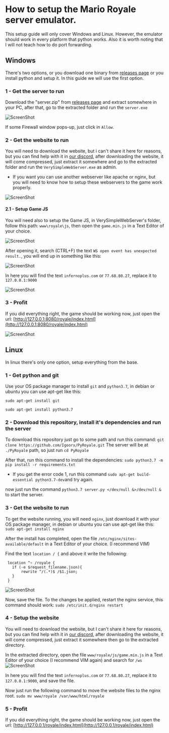 # How to setup the Mario Royale server emulator.

This setup guide will only cover Windows and Linux. However, the emulator should work in every platform that python works.
Also it is worth noting that I will not teach how to do port forwarding.

## Windows

There's two options, or you download one binary from [releases page](https://github.com/Igoorx/PyRoyale/releases) or you install python and setup it.
In this guide we will use the first option.

### 1 - Get the server to run

Download the "server.zip" from [releases page](https://github.com/Igoorx/PyRoyale/releases) and extract somewhere in your PC, after that, go to the extracted folder and run the `server.exe`

![ScreenShot](https://i.imgur.com/uEGkncc.png)

If some Firewall window pops-up, just click in `Allow`.

### 2 - Get the website to run

You will need to download the website, but i can't share it here for reasons, but you can find help with it in [our discord](https://discord.gg/RqszZY6), after downloading the website, it will come compressed, just extract it somewhere and go to the extracted folder and run the `VerySimpleWebServer.exe` as admin.
- If you want you can use another webserver like apache or nginx, but you will need to know how to setup these webservers to the game work properly.

![ScreenShot](https://i.imgur.com/V7pGSkg.png)

#### 2.1 - Setup Game JS

You will need also to setup the Game JS, in VerySimpleWebServer's folder, follow this path: `www\royale\js`, then open the `game.min.js` in a Text Editor of your choice.

![ScreenShot](https://i.imgur.com/nwi4JgN.png)

After opening it, search (CTRL+F) the text `WS open event has unexpected result.`, you will end up in something like this:

![ScreenShot](https://i.imgur.com/XhObkQ7.png)

In here you will find the text `infernoplus.com` or `77.68.80.27`, replace it to `127.0.0.1:9000`

![ScreenShot](https://i.imgur.com/4fS0Qic.png)

### 3 - Profit

If you did everything right, the game should be working now, just open the url: [http://127.0.0.1:8080/royale/index.html](http://127.0.0.1:8080/royale/index.html)

![ScreenShot](https://i.imgur.com/8g4f6Sc.png)

## Linux

In linux there's only one option, setup everything from the base.

### 1 - Get python and git

Use your OS package manager to install `git` and `python3.7`, in debian or ubuntu you can use apt-get like this:

`sudo apt-get install git`

`sudo apt-get install python3.7`

### 2 - Download this repository, install it's dependencies and run the server

To download this repository just go to some path and run this command:
`git clone https://github.com/Igoorx/PyRoyale.git`
The server will be at `./PyRoyale` path, so just run `cd PyRoyale`

After that, run this command to install the dependencies:
`sudo python3.7 -m pip install -r requirements.txt`
- If you get the error code 1, run this command `sudo apt-get build-essential python3.7-dev`and try again.

now just run the command `python3.7 server.py </dev/null &>/dev/null &` to start the server.

### 3 - Get the website to run

To get the website running, you will need `nginx`, just download it with your OS package manager, in debian or ubuntu you can use apt-get like this:
`sudo apt-get install nginx`

After the install has completed, open the file `/etc/nginx/sites-available/default` in a Text Editor of your choice. (I recommend VIM)

Find the text `location / {` and above it write the following:

```
 location ^~ /royale {
   if (-e $request_filename.json){
       rewrite ^/(.*)$ /$1.json;
   }
 }
```

![ScreenShot](https://i.imgur.com/jGGZsYY.png)

Now, save the file. To the changes be applied, restart the nginx service, this command should work:
`sudo /etc/init.d/nginx restart`

### 4 - Setup the website

You will need to download the website, but I can't share it here for reasons, but you can find help with it in [our discord](https://discord.gg/RqszZY6), after downloading the website, it will come compressed, just extract it somewhere then go to the extracted directory.

In the extracted directory, open the file `www/royale/js/game.min.js` in a Text Editor of your choice (I recommend VIM again) and search for `/ws`
![ScreenShot](https://i.imgur.com/MOd5EDe.png)

In here you will find the text `infernoplus.com` or `77.68.80.27`, replace it to `127.0.0.1:9000`, and save the file.

Now just run the following command to move the website files to the nginx root.
`sudo mv www/royale /var/www/html/royale`

### 5 - Profit

If you did everything right, the game should be working now, just open the url: [http://127.0.0.1/royale/index.html](http://127.0.0.1/royale/index.html)
